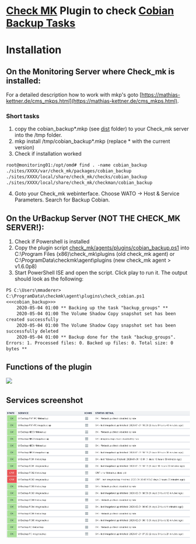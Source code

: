 # [Check MK](https://mathias-kettner.de/check_mk.html) Plugin to check [Cobian Backup Tasks](https://www.cobiansoft.com/)

# Installation

## On the Monitoring Server where Check_mk is installed:
For a detailed description how to work with mkp's goto [https://mathias-kettner.de/cms_mkps.html](https://mathias-kettner.de/cms_mkps.html).

### Short tasks
1. copy the cobian_backup*.mkp (see [dist](dist) folder) to your Check_mk server into the /tmp folder.
2. mkp install /tmp/cobian_backup*.mkp (replace * with the current version)
3. Check if installation worked
```
root@monitoring01:/opt/omd# find . -name cobian_backup
./sites/XXXX/var/check_mk/packages/cobian_backup
./sites/XXXX/local/share/check_mk/checks/cobian_backup
./sites/XXXX/local/share/check_mk/checkman/cobian_backup
```
4. Goto your Check_mk webinterface. Choose WATO -> Host & Service Parameters. Search for Backup Cobian.

## On the UrBackup Server (NOT THE CHECK_MK SERVER!):
1. Check if Powershell is installed
2. Copy the plugin script [check_mk/agents/plugins/cobian_backup.ps1](check_mk/agents/plugins/cobian_backup.ps1) into C:\Program Files (x86)\check_mk\plugins (old check_mk agent) or C:\ProgramData\checkmk\agent\plugins (new check_mk agent > v1.6.0p8)
5. Start PowerShell ISE and open the script. Click play to run it. The output should look as the following: 
```
PS C:\Users\mmaderer> C:\ProgramData\checkmk\agent\plugins\check_cobian.ps1
<<<cobian_backup>>>
    2020-05-04 01:00 ** Backing up the task "backup_groups" **
    2020-05-04 01:00 The Volume Shadow Copy snapshot set has been created successfully
    2020-05-04 01:00 The Volume Shadow Copy snapshot set has been successfully deleted
    2020-05-04 01:00 ** Backup done for the task "backup_groups". Errors: 1. Processed files: 0. Backed up files: 0. Total size: 0 
bytes **
```

## Functions of the plugin
![](https://github.com/edvler/check_mk-urbackup-check/blob/master/docs/cobian_backup-man_page.png)

## Services screenshot
![](https://github.com/edvler/check_mk-urbackup-check/blob/master/docs/example-services-screenshot.png)
